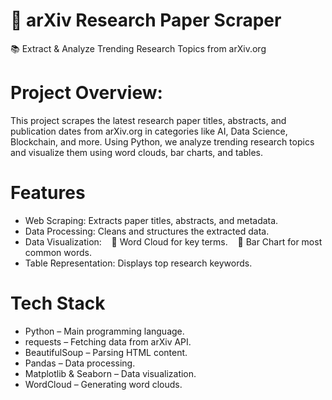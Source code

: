 # 📌 arXiv Research Paper Scraper
📚 Extract & Analyze Trending Research Topics from arXiv.org
<br>
#  Project Overview:
This project scrapes the latest research paper titles, abstracts, and publication dates from arXiv.org in categories like AI, Data Science, Blockchain, and more. Using Python, we analyze trending research topics and visualize them using word clouds, bar charts, and tables.

# Features
- Web Scraping: Extracts paper titles, abstracts, and metadata. 
- Data Processing: Cleans and structures the extracted data.
- Data Visualization:
   📌 Word Cloud for key terms.
   📌 Bar Chart for most common words.
- Table Representation: Displays top research keywords.

# Tech Stack
- Python – Main programming language.
- requests – Fetching data from arXiv API.
- BeautifulSoup – Parsing HTML content.
- Pandas – Data processing.
- Matplotlib & Seaborn – Data visualization.
- WordCloud – Generating word clouds.


